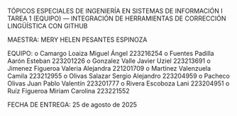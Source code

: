 TÓPICOS ESPECIALES DE INGENIERÍA EN SISTEMAS DE INFORMACIÓN I
TAREA 1 (EQUIPO) — INTEGRACIÓN DE HERRAMIENTAS DE CORRECCIÓN LINGÜÍSTICA CON GITHUB 

MAESTRA:
MERY HELEN PESANTES ESPINOZA

EQUIPO:
o	Camargo Loaiza Miguel Ángel						       223216254
o	Fuentes Padilla Aarón Esteban						     223201226
o	Gonzalez Valle Javier Uziel                  223213691
o Jimenez Figueroa Valeria Alejandra           221201709
o	Martínez Valenzuela Camila                   223212955
o	Olivas Salazar Sergio Alejandro              223204959
o	Pacheco Olivas Juan Pablo Valentín           223201777
o	Rivera Escoboza Lani							           223204951
o	Ruíz Figueroa Miriam Carolina                223221552

FECHA DE ENTREGA:
25 de agosto de 2025
